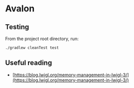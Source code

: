 # Avalon

## Testing

From the project root directory, run:

```shell script
./gradlew cleanTest test
```

## Useful reading

- [https://blog.lwjgl.org/memory-management-in-lwjgl-3/](https://blog.lwjgl.org/memory-management-in-lwjgl-3/)
